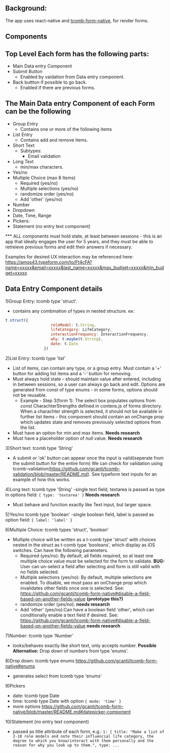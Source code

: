 ## Background:

The app uses react-native and [tcomb-form-native](https://github.com/gcanti/tcomb-form-native/), for render forms.

## Components

## Top Level Each form has the following parts:
- Main Data entry Component
- Submit Button
   - Enabled by vaidation from Data entry component.
- Back buttton if possible to go back.
   - Enabled if there are previous forms.

## The Main Data entry Component of each Form can be the following
- Group Entry
    - Contains one or more of the following items
- List Entry
    - Contains add and remove items.
- Short Text 
    - Subtypes:
        - Email validation
- Long Text
    - min/max characters.
- Yes/no 
- Multiple Choice (max 8 Items)
    - Required  (yes/no)
    - Multiple selections (yes/no)
    - randomize order (yes/no)
    - Add 'other' (yes/no)
- Number
- Dropdown
-   Date, Time, Range
- Pickers:
- Statement (no entry text component)


*** ALL components must hold state, at least between sessions - this is an app that ideally engages the user for 5 years, and they must be able to retreieve previous forms and edit their answers if necessary.

Examples for desired UX interaction may be referenced here: https://amos43.typeform.com/to/Ft4cFA?name=xxxxx&email=xxxxx&last_name=xxxxx&max_budget=xxxxx&min_budget=xxxxx


## Data Entry Component details
1)Group Entry: tcomb type 'struct'.
- contains any combination of types in nested structure. ex:
```javascript
t.struct({
                    roleModel: t.String,
                    lifeCategory: LifeCategory,
                    interactionFrequency: InteractionFrequency,
                    why: t.maybe(t.String),
                    date: t.Date
                 })
```

2)List Entry: tcomb type 'list'
- List of items, can contain any type, or a group entry. Must contain a '+' button for adding list items and a '-' button for removing.
- Must always hold state - should maintain value after entered, including in between sessions, so a user can always go back and edit. Options are generated from const of type enums - in some forms, options should not be reusable.
  - Example - Step 3(form 1):
     The select box populates options from const CharachterStrengths defined in contens.js of forms directory. When a charachter strength is selected, it should not be available in further list items - this component should contain an onChange prop which updates state and removes previously selected options from the list.
- Must have an option for min and max items. **Needs research**
- Must have a placeholder option of null value. **Needs research**

3)Short text: tcomb type 'String'
- A submit or 'ok' button can appear once the input is valid(seperate from the submit button for the entire form) We can check for validation using tcomb-validation(https://github.com/gcanti/tcomb-validation/blob/master/README.md). See typeform text inputs for an example of how this works.

4)Long text: tcomb type 'String'
-single text field, textarea is passed as type in options field: ```{ type: 'textarea' }``` **Needs research**
- Must behave and function exactly like Text input, but larger space. 

5)Yes/no tcomb type 'boolean'
-single boolean field, label is passed as option field: ```{ label: 'label' }```

6)Multiple Choice: tcomb types 'struct', 'boolean'
- Multiple choice will be written as a t-comb type 'struct' with choices nested in the struct as t-comb type 'booleans', which display as iOS switches. Can have the following parameters. 
    - Required  (yes/no): By default, all fields required, so at least one multiple choice value must be selected for the form to validate. **BUG:** User can un-select a field after selecting and form is still valid with no fields selected.
    - Multiple selections (yes/no): By default, multiple selections are enabled. To disable, we must pass an onChange prop which invalidates other fields once one is selected. See: https://github.com/gcanti/tcomb-form-native#disable-a-field-based-on-another-fields-value **(prototype this?)**
    - randomize order (yes/no): **needs research**
    - Add 'other' (yes/no):Can have a boolean field 'other', which can conditionally enable a text field if desired. See:
   https://github.com/gcanti/tcomb-form-native#disable-a-field-based-on-another-fields-value **needs research**

7)Number: tcomb type 'Number'
- looks/behaves exactly like short text, only accepts number. **Possible Alternative:** Drop down of numbers from type 'enums'.

8)Drop down: tcomb type enums https://github.com/gcanti/tcomb-form-native#enums
- generates select from tcomb type 'enums'

9)Pickers
- date: tcomb type Date
- time: tcomb type Date with option ``` { mode: 'time' } ```
- more options https://github.com/gcanti/tcomb-form-native/blob/master/README.md#datepicker-component

10)Statement (no entry text component)
- passed as title attribute of each form, e.g.: 
``` 1: { title: "Make a list of 2-10 role models and note their influencial life category, the degree to which you know/interact with them personally and the reason for why you look up to them.", type: ... ```






